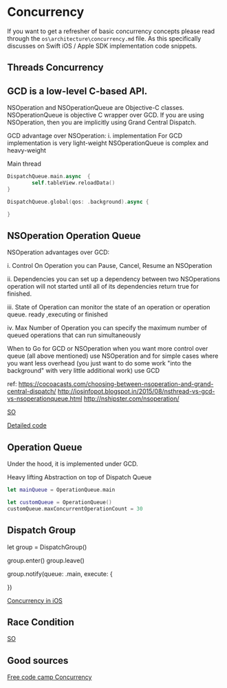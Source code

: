 # Concurrency

If you want to get a refresher of basic concurrency concepts please read through the `os\architecture\concurrency.md` file. As this specifically discusses on Swift iOS / Apple SDK implementation code snippets.

## Threads Concurrency

## GCD is a low-level C-based API.
NSOperation and NSOperationQueue are Objective-C classes.
NSOperationQueue is objective C wrapper over GCD. If you are using NSOperation, then you are implicitly using Grand Central Dispatch.

GCD advantage over NSOperation:
i. implementation
For GCD implementation is very light-weight
NSOperationQueue is complex and heavy-weight

Main thread
```swift
DispatchQueue.main.async  { 
		self.tableView.reloadData()
}

DispatchQueue.global(qos: .background).async {

}

```

## NSOperation Operation Queue

NSOperation advantages over GCD:

i. Control On Operation
you can Pause, Cancel, Resume an NSOperation

ii. Dependencies
you can set up a dependency between two NSOperations
operation will not started until all of its dependencies return true for finished.

iii. State of Operation
can monitor the state of an operation or operation queue. ready ,executing or finished

iv. Max Number of Operation
you can specify the maximum number of queued operations that can run simultaneously

When to Go for GCD or NSOperation
when you want more control over queue (all above mentioned) use NSOperation and for simple cases where you want less overhead (you just want to do some work "into the background" with very little additional work) use GCD

ref:
https://cocoacasts.com/choosing-between-nsoperation-and-grand-central-dispatch/ http://iosinfopot.blogspot.in/2015/08/nsthread-vs-gcd-vs-nsoperationqueue.html 
http://nshipster.com/nsoperation/


[SO](https://stackoverflow.com/questions/10373331/nsoperation-vs-grand-central-dispatch)

[Detailed code](http://www.knowstack.com/swift-3-1-concurrency-operation-queue-grand-central-dispatch/)

## Operation Queue
Under the hood, it is implemented under GCD.

Heavy lifting
Abstraction on top of Dispatch Queue

```swift
let mainQueue = OperationQueue.main

let customQueue = OperationQueue()
customQueue.maxConcurrentOperationCount = 30
```


## Dispatch Group

let group = DispatchGroup()


group.enter()
group.leave()



group.notify(queue: .main, execute: {

})


[Concurrency in iOS ](https://metova.com/concurrency-in-ios/)



## Race Condition


[SO](https://stackoverflow.com/questions/34510/what-is-a-race-condition?rq=1)



## Good sources

[Free code camp Concurrency](https://www.freecodecamp.org/news/ios-concurrency/)